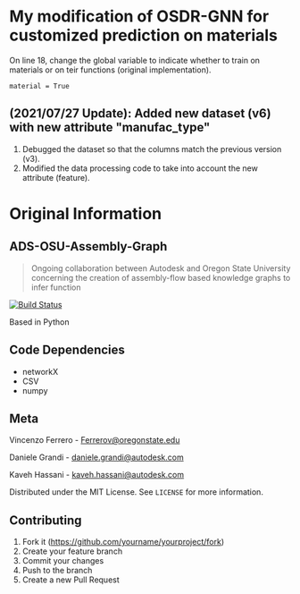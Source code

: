 # My modification of OSDR-GNN for customized prediction on materials

On line 18, change the global variable to indicate whether to train on materials or on teir functions (original implementation).

```
material = True
```

## (2021/07/27 Update): Added new dataset (v6) with new attribute "manufac_type"
1. Debugged the dataset so that the columns match the previous version (v3).
2. Modified the data processing code to take into account the new attribute (feature).


# Original Information
## ADS-OSU-Assembly-Graph
> Ongoing collaboration between Autodesk and Oregon State University concerning the creation of assembly-flow based knowledge graphs to infer function

[![Build Status](https://travis-ci.org/joemccann/dillinger.svg?branch=master)](https://travis-ci.org/joemccann/dillinger)

Based in Python

## Code Dependencies 

- networkX
- CSV
- numpy


## Meta

Vincenzo Ferrero -  Ferrerov@oregonstate.edu

Daniele Grandi - daniele.grandi@autodesk.com

Kaveh Hassani - kaveh.hassani@autodesk.com

Distributed under the MIT License. See ``LICENSE`` for more information.


## Contributing

1. Fork it (<https://github.com/yourname/yourproject/fork>)
2. Create your feature branch 
3. Commit your changes 
4. Push to the branch 
5. Create a new Pull Request
